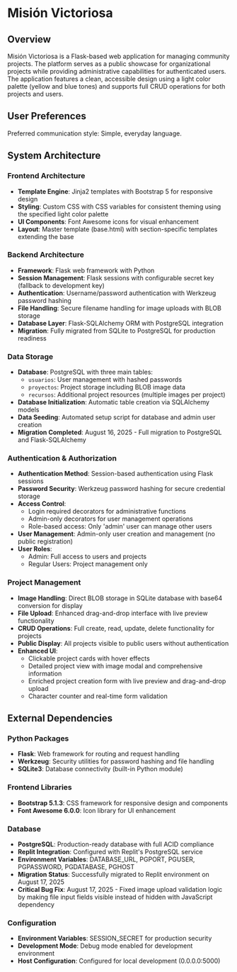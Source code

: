 # Misión Victoriosa

## Overview

Misión Victoriosa is a Flask-based web application for managing community projects. The platform serves as a public showcase for organizational projects while providing administrative capabilities for authenticated users. The application features a clean, accessible design using a light color palette (yellow and blue tones) and supports full CRUD operations for both projects and users.

## User Preferences

Preferred communication style: Simple, everyday language.

## System Architecture

### Frontend Architecture
- **Template Engine**: Jinja2 templates with Bootstrap 5 for responsive design
- **Styling**: Custom CSS with CSS variables for consistent theming using the specified light color palette
- **UI Components**: Font Awesome icons for visual enhancement
- **Layout**: Master template (base.html) with section-specific templates extending the base

### Backend Architecture
- **Framework**: Flask web framework with Python
- **Session Management**: Flask sessions with configurable secret key (fallback to development key)
- **Authentication**: Username/password authentication with Werkzeug password hashing
- **File Handling**: Secure filename handling for image uploads with BLOB storage
- **Database Layer**: Flask-SQLAlchemy ORM with PostgreSQL integration
- **Migration**: Fully migrated from SQLite to PostgreSQL for production readiness

### Data Storage
- **Database**: PostgreSQL with three main tables:
  - `usuarios`: User management with hashed passwords
  - `proyectos`: Project storage including BLOB image data
  - `recursos`: Additional project resources (multiple images per project)
- **Database Initialization**: Automatic table creation via SQLAlchemy models
- **Data Seeding**: Automated setup script for database and admin user creation
- **Migration Completed**: August 16, 2025 - Full migration to PostgreSQL and Flask-SQLAlchemy

### Authentication & Authorization
- **Authentication Method**: Session-based authentication using Flask sessions
- **Password Security**: Werkzeug password hashing for secure credential storage
- **Access Control**: 
  - Login required decorators for administrative functions
  - Admin-only decorators for user management operations
  - Role-based access: Only 'admin' user can manage other users
- **User Management**: Admin-only user creation and management (no public registration)
- **User Roles**: 
  - Admin: Full access to users and projects
  - Regular Users: Project management only

### Project Management
- **Image Handling**: Direct BLOB storage in SQLite database with base64 conversion for display
- **File Upload**: Enhanced drag-and-drop interface with live preview functionality
- **CRUD Operations**: Full create, read, update, delete functionality for projects
- **Public Display**: All projects visible to public users without authentication
- **Enhanced UI**: 
  - Clickable project cards with hover effects
  - Detailed project view with image modal and comprehensive information
  - Enriched project creation form with live preview and drag-and-drop upload
  - Character counter and real-time form validation

## External Dependencies

### Python Packages
- **Flask**: Web framework for routing and request handling
- **Werkzeug**: Security utilities for password hashing and file handling
- **SQLite3**: Database connectivity (built-in Python module)

### Frontend Libraries
- **Bootstrap 5.1.3**: CSS framework for responsive design and components
- **Font Awesome 6.0.0**: Icon library for UI enhancement

### Database
- **PostgreSQL**: Production-ready database with full ACID compliance
- **Replit Integration**: Configured with Replit's PostgreSQL service
- **Environment Variables**: DATABASE_URL, PGPORT, PGUSER, PGPASSWORD, PGDATABASE, PGHOST
- **Migration Status**: Successfully migrated to Replit environment on August 17, 2025
- **Critical Bug Fix**: August 17, 2025 - Fixed image upload validation logic by making file input fields visible instead of hidden with JavaScript dependency

### Configuration
- **Environment Variables**: SESSION_SECRET for production security
- **Development Mode**: Debug mode enabled for development environment
- **Host Configuration**: Configured for local development (0.0.0.0:5000)